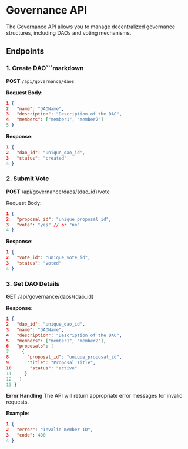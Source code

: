 # Governance API

The Governance API allows you to manage decentralized governance structures, including DAOs and voting mechanisms.

## Endpoints

### 1. Create DAO```markdown
**POST** `/api/governance/daos`

**Request Body:**
```json
1 {
2   "name": "DAOName",
3   "description": "Description of the DAO",
4   "members": ["member1", "member2"]
5 }
```

**Response**:

```json
1 {
2   "dao_id": "unique_dao_id",
3   "status": "created"
4 }
```

### 2. Submit Vote
**POST** /api/governance/daos/{dao_id}/vote

Request Body:

```json
1 {
2   "proposal_id": "unique_proposal_id",
3   "vote": "yes" // or "no"
4 }
```

**Response**:

```json
1 {
2   "vote_id": "unique_vote_id",
3   "status": "voted"
4 }
```

### 3. Get DAO Details
**GET** /api/governance/daos/{dao_id}

**Response**:

```json
1 {
2   "dao_id": "unique_dao_id",
3   "name": "DAOName",
4   "description": "Description of the DAO",
5   "members": ["member1", "member2"],
6   "proposals": [
7     {
8       "proposal_id": "unique_proposal_id",
9       "title": "Proposal Title",
10       "status": "active"
11     }
12   ]
13 }
```

**Error Handling**
The API will return appropriate error messages for invalid requests.

**Example**:

```json
1 {
2   "error": "Invalid member ID",
3   "code": 400
4 }
```

